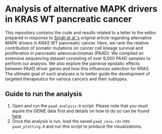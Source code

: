 # Analysis of alternative MAPK drivers in KRAS WT pancreatic cancer
This repository contains the code and results related to a letter to the editor prepared in response to [Singh et al.'s]([https://aacrjournals.org/clincancerres/article/29/22/4627/729969/Oncogenic-Drivers-and-Therapeutic-Vulnerabilities]) original article regarding alternative MAPK drivers in KRAS WT pancreatic cancer. Here, we rank the relative contribution of somatic mutations on cancer cell lineage survival and proliferation in pancreatic adenocarcinomas (PAAD). We compiled an extensive sequencing dataset consisting of over 6,000 PAAD samples to perform our analysis. We also explore the pairwise epistatic effects between PAAD driver genes and how this influences selection for KRAS. The ultimate goal of such analyses is to better guide the development of targeted therapeutics for various cancers and their subtypes.

## Guide to run the analysis

1. Open and run the `paad_analysis.R` script. Please note that you must aquire the GENIE data first and details on how to do so can be found [here]([https://www.aacr.org/professionals/research/aacr-project-genie/aacr-project-genie-data/]).
2. Once the analysis is run, load the saved `paad_cesa.rds` into `paad_plotting.R` and run this script to produce the visualizations. 
